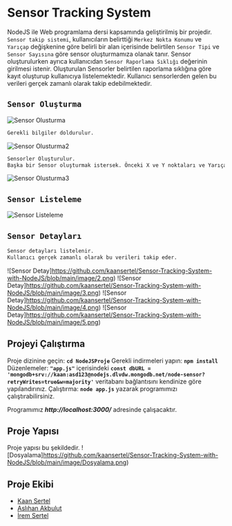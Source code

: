 # Sensor Tracking System
NodeJS ile Web programlama dersi kapsamında geliştirilmiş bir projedir. `Sensor takip sistemi`, kullanıcıların belirttiği `Merkez Nokta Konumu` ve `Yarıçap` değişkenine göre belirli bir alan içerisinde belirtilen `Sensor Tipi` ve `Sensor Sayısına` göre sensor oluşturmamıza olanak tanır. Sensor oluşturulurken ayrıca kullanıcıdan `Sensor Raporlama Sıklığı` değerinin girilmesi istenir. Oluşturulan Sensorler belirtilen raporlama sıklığına göre kayıt oluşturup kullanıcıya listelemektedir. Kullanıcı sensorlerden gelen bu verileri gerçek zamanlı olarak takip edebilmektedir.


## `Sensor Oluşturma`
![Sensor Olusturma](https://github.com/kaansertel/Sensor-Tracking-System-with-NodeJS/blob/main/image/Sensor_olusturma.png)
```sh
Gerekli bilgiler doldurulur.
```
![Sensor Olusturma2](https://github.com/kaansertel/Sensor-Tracking-System-with-NodeJS/blob/main/image/Sensor_Olusturma_02.png)
```sh
Sensorler Oluşturulur. 
Başka bir Sensor oluşturmak istersek. Önceki X ve Y noktaları ve Yarıçap bilgisi bize gösterilir.
```
![Sensor Olusturma3](https://github.com/kaansertel/Sensor-Tracking-System-with-NodeJS/blob/main/image/Sensor_Olusturma_03.png)

## `Sensor Listeleme`
![Sensor Listeleme](https://github.com/kaansertel/Sensor-Tracking-System-with-NodeJS/blob/main/image/Sensor_Listesi_01.png)

## `Sensor Detayları`
```sh
Sensor detayları listelenir. 
Kullanıcı gerçek zamanlı olarak bu verileri takip eder.
```
![Sensor Detay]https://github.com/kaansertel/Sensor-Tracking-System-with-NodeJS/blob/main/image/2.png)
![Sensor Detay]https://github.com/kaansertel/Sensor-Tracking-System-with-NodeJS/blob/main/image/3.png)
![Sensor Detay]https://github.com/kaansertel/Sensor-Tracking-System-with-NodeJS/blob/main/image/4.png)
![Sensor Detay]https://github.com/kaansertel/Sensor-Tracking-System-with-NodeJS/blob/main/image/5.png)


## Projeyi Çalıştırma
Proje dizinine geçin: **`cd NodeJSProje`**
Gerekli indirmeleri yapın: **`npm install`**
Düzenlemeler: **`"app.js"`** içerisindeki **`const dbURL = 'mongodb+srv://kaan:asd123@nodejs.dlvdw.mongodb.net/node-sensor?retryWrites=true&w=majority'`** veritabanı bağlantısını kendinize göre yapılandırınız.
Çalıştırma: **`node app.js`** yazarak programımızı çalıştırabilirsiniz.

Programımız ***http://localhost:3000/***  adresinde çalışacaktır.

## Proje Yapısı
Proje yapısı bu şekildedir.
![Dosyalama]https://github.com/kaansertel/Sensor-Tracking-System-with-NodeJS/blob/main/image/Dosyalama.png)

## Proje Ekibi
- [Kaan Sertel](https://github.com/kaansertel)
- [Aslıhan Akbulut](https://github.com/aslihanakbulut)
- [İrem Sertel](https://github.com/iremsertel)










